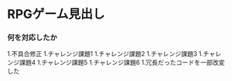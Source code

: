 # RPGゲーム見出し
### 何を対応したか

1.不具合修正
1.チャレンジ課題1
1.チャレンジ課題2
1.チャレンジ課題3
1.チャレンジ課題4
1.チャレンジ課題5
1.チャレンジ課題6
1.冗長だったコードを一部改変した
